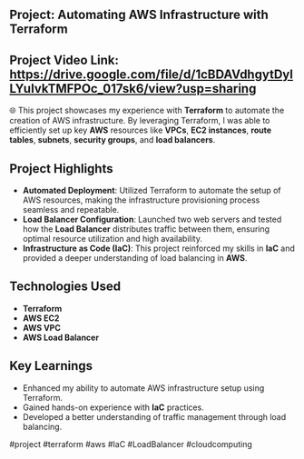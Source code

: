 ## Project: Automating AWS Infrastructure with Terraform
## Project Video Link: https://drive.google.com/file/d/1cBDAVdhgytDylLYuIvkTMFPOc_017sk6/view?usp=sharing
🌐 This project showcases my experience with **Terraform** to automate the creation of AWS infrastructure. By leveraging Terraform, I was able to efficiently set up key **AWS** resources like **VPCs**, **EC2 instances**, **route tables**, **subnets**, **security groups**, and **load balancers**.

## Project Highlights

- **Automated Deployment**: Utilized Terraform to automate the setup of AWS resources, making the infrastructure provisioning process seamless and repeatable.
- **Load Balancer Configuration**: Launched two web servers and tested how the **Load Balancer** distributes traffic between them, ensuring optimal resource utilization and high availability.
- **Infrastructure as Code (IaC)**: This project reinforced my skills in **IaC** and provided a deeper understanding of load balancing in **AWS**.

## Technologies Used

- **Terraform**
- **AWS EC2**
- **AWS VPC**
- **AWS Load Balancer**

## Key Learnings

- Enhanced my ability to automate AWS infrastructure setup using Terraform.
- Gained hands-on experience with **IaC** practices.
- Developed a better understanding of traffic management through load balancing.

#project #terraform #aws #IaC #LoadBalancer #cloudcomputing

